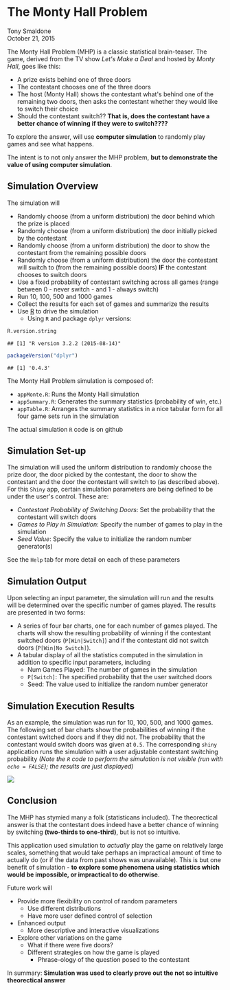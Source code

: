 # The Monty Hall Problem
Tony Smaldone  
October 21, 2015  

The Monty Hall Problem (MHP) is a classic statistical brain-teaser. The game, derived from the TV show *Let's
Make a Deal* and hosted by *Monty Hall*, goes like this:

* A prize exists behind one of three doors
* The contestant chooses one of the three doors
* The host (Monty Hall) shows the contestant what's behind one of the remaining two doors, then asks
the contestant whether they would like to switch their choice  
* Should the contestant switch?? **That is, does the contestant have a better chance of winning if they were to switch????**

To explore the answer, will use **computer simulation** to randomly play games and see what happens.

The intent is to not only answer the MHP problem, **but to demonstrate the value of using computer simulation**.


## Simulation Overview

The simulation will

* Randomly choose (from a uniform distribution) the door behind which the prize is placed
* Randomly choose (from a uniform distribution) the door initially picked by the contestant
* Randomly choose (from a uniform distribution) the door to show the contestant from the remaining possible doors
* Randomly choose (from a uniform distribution) the door the contestant will switch to (from the remaining possible doors) **IF** the contestant chooses to switch doors
* Use a fixed probability of contestant switching across all games (range between 0 - never switch - and 1 - always switch)
* Run 10, 100, 500 and 1000 games 
* Collect the results for each set of games and summarize the results
* Use [R](https://www.r-project.org/about.html) to drive the simulation
    + Using `R` and package `dplyr` versions:



```r
R.version.string
```

```
## [1] "R version 3.2.2 (2015-08-14)"
```


```r
packageVersion("dplyr")
```

```
## [1] '0.4.3'
```

The Monty Hall Problem simulation is composed of:

* `appMonte.R`: Runs the Monty Hall simulation
* `appSummary.R`: Generates the summary statistics (probability of win, etc.)
* `appTable.R`: Arranges the summary statistics in a nice tabular form for all four game sets run in the simulation

The actual simulation `R` code is on github

## Simulation Set-up

The simulation will used the uniform distribution to randomly choose the prize door, the door picked
by the contestant, the door to show the contestant and the door the contestant will switch to (as
described above). For this `Shiny` app, certain simulation parameters are being defined to be under the user's
control. These are:

* *Contestant Probability of Switching Doors*: Set the probability that the contestant will switch doors
* *Games to Play in Simulation*: Specify the number of games to play in the simulation
* *Seed Value*: Specify the value to initialize the random number generator(s)

See the `Help` tab for more detail on each of these parameters

## Simulation Output

Upon selecting an input parameter, the simulation will run and the results will
be determined over the specific number of games played. The results are presented
in two forms:

* A series of four bar charts, one for each number of games played. The charts will
show the resulting probability of winning if the contestant switched doors
(`P[Win|Switch]`) and if the contestant did not switch doors (`P[Win|No Switch]`).
* A tabular display of all the statistics computed in the simulation in addition
to specific input parameters, including
   + Num Games Played: The number of games in the simulation
   + `P[Switch]`: The specified probability that the user switched doors
   + Seed: The value used to initialize the random number generator

## Simulation Execution Results

As an example, the simulation was run for 10, 100, 500, and 1000 games. The following set of bar charts show the probabilities 
of winning if the contestant switched doors and if they did not. The probability that the contestant would switch
doors was given at `0.5`. The corresponding `shiny` application runs the simulation with a user adjustable
contestant switching probability  *(Note the `R` code to perform the simulation is not visible (run with 
`echo = FALSE`); the results are just displayed)*

![](about_files/figure-html/unnamed-chunk-3-1.png) 

## Conclusion

The MHP has stymied many a folk (statisticans included). The theorectical answer is that the 
contestant does indeed have a better chance of winning by switching **(two-thirds to one-third)**, but is not
so intuitive. 

This application used simulation to *actually* play the game on relatively large scales, something that would 
take perhaps an impractical amount of time to actually do (or if the data from past shows was unavailable). This
is but one benefit of simulation - **to explore some phenomena using statistics which would be impossible, or
impractical to do otherwise**.

Future work will 

* Provide more flexibility on control of random parameters
  * Use different distributions
  * Have more user defined control of selection
* Enhanced output
  * More descriptive and interactive visualizations
* Explore other variations on the game 
  * What if there were five doors? 
  * Different strategies on how the game is played
    * Phrase-ology of the question posed to the contestant

In summary: **Simulation was used to clearly prove out the not so intuitive theorectical answer**

